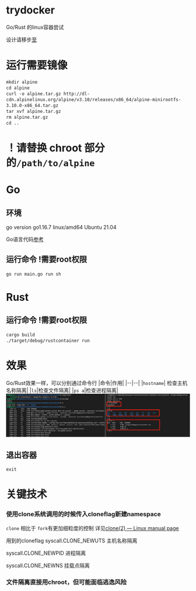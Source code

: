 # trydocker
Go/Rust 的linux容器尝试

设计请移步[至](../doc/summary.md)

# 运行需要镜像
```shell
mkdir alpine
cd alpine
curl -o alpine.tar.gz http://dl-cdn.alpinelinux.org/alpine/v3.10/releases/x86_64/alpine-minirootfs-3.10.0-x86_64.tar.gz
tar xvf alpine.tar.gz
rm alpine.tar.gz
cd ..
```
# ！请替换 chroot 部分的`/path/to/alpine`
# Go
## 环境
go version go1.16.7 linux/amd64
Ubuntu 21.04

Go语言代码[参考](https://www.katacoda.com/lizrice/courses/containers-and-go/scratch)

## 运行命令 !需要root权限
```shell
go run main.go run sh
```

# Rust
## 运行命令 !需要root权限
```shell
cargo build
./target/debug/rustcontainer run
```
# 效果
Go/Rust效果一样，可以分别通过命令行
|命令|作用|
|--|--|
|`hostname`|  检查主机名称隔离|
|`ls`|检查文件隔离|
|`ps a`|检查进程隔离|
![image-20210902105116062](README.assets/image-20210902105116062.png)

## 退出容器
```shell
exit
```

# 关键技术

### 使用clone系统调用的时候传入cloneflag新建namespace
`clone` 相比于 `fork`有更加细粒度的控制 详见[clone(2) — Linux manual page](https://man7.org/linux/man-pages/man2/clone.2.html)

用到的cloneflag
syscall.CLONE_NEWUTS  主机名称隔离

syscall.CLONE_NEWPID   进程隔离

syscall.CLONE_NEWNS    挂载点隔离

### 文件隔离直接用chroot，但可能面临逃逸风险                                
